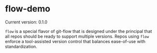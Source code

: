 # flow-demo

Current version: 0.1.0

`flow` is a special flavor of git-flow that is designed under the principal that all repos should be
ready to support multiple versions. Repos using `flow` enforce a tool-assisted version control that
balances ease-of-use with standardization.
